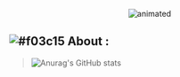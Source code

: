 <p align="center">
  <img src="https://media1.tenor.com/images/2fdfdcfb0c000217825d6584677df229/tenor.gif?itemid=26795470" alt="animated" />
</p>

## ![#f03c15](https://via.placeholder.com/15/f03c15/f03c15.png) About : 
 > ![Anurag's GitHub stats](https://github-readme-stats.vercel.app/api?username=devAhmeed&theme=radical&show_icons=true&count_private=true)
 
<!--
**devAhmeed/devAhmeed** is a ✨ _special_ ✨ repository because its `README.md` (this file) appears on your GitHub profile.

Here are some ideas to get you started:

- 🔭 I’m currently working on ...
- 🌱 I’m currently learning ...
- 👯 I’m looking to collaborate on ...
- 🤔 I’m looking for help with ...
- 💬 Ask me about ...
- 📫 How to reach me: ...
- 😄 Pronouns: ...
- ⚡ Fun fact: ...
-->
